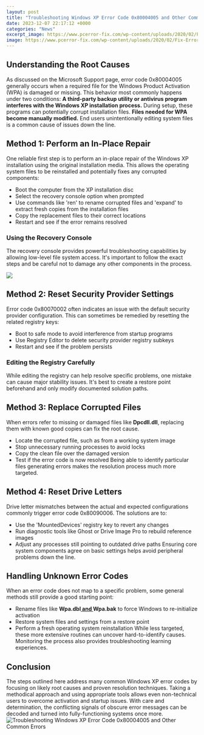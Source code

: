 ```yaml
---
layout: post
title: "Troubleshooting Windows XP Error Code 0x80004005 and Other Common Errors"
date: 2023-12-07 22:17:12 +0000
categories: "News"
excerpt_image: https://www.pcerror-fix.com/wp-content/uploads/2020/02/Fix-Error-0x80004005-Windows-10.png
image: https://www.pcerror-fix.com/wp-content/uploads/2020/02/Fix-Error-0x80004005-Windows-10.png
---
```


## Understanding the Root Causes
As discussed on the Microsoft Support page, error code 0x80004005 generally occurs when a required file for the Windows Product Activation (WPA) is damaged or missing. This behavior most commonly happens under two conditions:
**A third-party backup utility or antivirus program interferes with the Windows XP installation process.** During setup, these programs can potentially corrupt installation files. 
**Files needed for WPA become manually modified.** End users unintentionally editing system files is a common cause of issues down the line.
## Method 1: Perform an In-Place Repair 
One reliable first step is to perform an in-place repair of the Windows XP installation using the original installation media. This allows the operating system files to be reinstalled and potentially fixes any corrupted components:
- Boot the computer from the XP installation disc 
- Select the recovery console option when prompted
- Use commands like 'ren' to rename corrupted files and 'expand' to extract fresh copies from the installation files
- Copy the replacement files to their correct locations
- Restart and see if the error remains resolved
### Using the Recovery Console 
The recovery console provides powerful troubleshooting capabilities by allowing low-level file system access. It's important to follow the exact steps and be careful not to damage any other components in the process.

![](https://ugetfix.com/wp-content/uploads/articles/askit/0x80004005-error-how-to-fix_en.jpg)
## Method 2: Reset Security Provider Settings
Error code 0x80070002 often indicates an issue with the default security provider configuration. This can sometimes be remedied by resetting the related registry keys:
- Boot to safe mode to avoid interference from startup programs
- Use Registry Editor to delete security provider registry subkeys  
- Restart and see if the problem persists
### Editing the Registry Carefully
While editing the registry can help resolve specific problems, one mistake can cause major stability issues. It's best to create a restore point beforehand and only modify documented solution paths.
## Method 3: Replace Corrupted Files  
When errors refer to missing or damaged files like **Dpcdll.dll**, replacing them with known good copies can fix the root cause.
- Locate the corrupted file, such as from a working system image
- Stop unnecessary running processes to avoid locks
- Copy the clean file over the damaged version 
- Test if the error code is now resolved
Being able to identify particular files generating errors makes the resolution process much more targeted.
## Method 4: Reset Drive Letters
Drive letter mismatches between the actual and expected configurations commonly trigger error code 0x80090006. The solutions are to:
- Use the 'MountedDevices' registry key to revert any changes 
- Run diagnostic tools like Ghost or Drive Image Pro to rebuild reference images
- Adjust any processes still pointing to outdated drive paths
Ensuring core system components agree on basic settings helps avoid peripheral problems down the line.
## Handling Unknown Error Codes
When an error code does not map to a specific problem, some general methods still provide a good starting point:
- Rename files like **Wpa.dbl[ and ](https://store.fi.io.vn/womens-crazy-havanese-lady-dog-lover-v-neck-t-shirt/women&)Wpa.bak** to force Windows to re-initialize activation
- Restore system files and settings from a restore point 
- Perform a fresh operating system reinstallation 
While less targeted, these more extensive routines can uncover hard-to-identify causes. Monitoring the process also provides troubleshooting learning experiences.
## Conclusion
The steps outlined here address many common Windows XP error codes by focusing on likely root causes and proven resolution techniques. Taking a methodical approach and using appropriate tools allows even non-technical users to overcome activation and startup issues. With care and determination, the conflicting signals of obscure error messages can be decoded and turned into fully-functioning systems once more.
![Troubleshooting Windows XP Error Code 0x80004005 and Other Common Errors](https://www.pcerror-fix.com/wp-content/uploads/2020/02/Fix-Error-0x80004005-Windows-10.png)